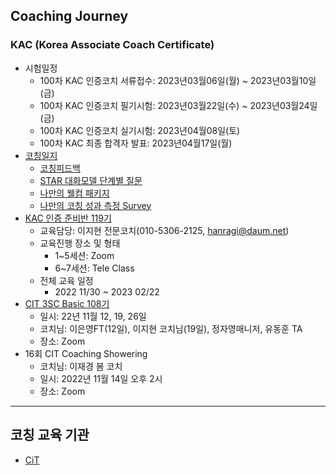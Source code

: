## Coaching Journey
### KAC (Korea Associate Coach Certificate)
* 시험일정
    * 100차 KAC 인증코치 서류접수: 2023년03월06일(월) ~ 2023년03월10일(금)
    * 100차 KAC 인증코치 필기시험: 2023년03월22일(수) ~ 2023년03월24일(금)
    * 100차 KAC 인증코치 실기시험: 2023년04월08일(토)
    * 100차 KAC 최종 합격자 발표: 2023년04월17일(월)
* [코칭일지](https://docs.google.com/spreadsheets/d/1GNGLjz6dMy2fIAj7vyseQAsomXZ94kgx/edit?rtpof=true&sd=true)
  * [코칭피드백](https://github.com/seock04/Uncertainty-Handler/blob/master/Coaching/Feedback%20about%20my%20coaching.md)
  * [STAR 대화모델 단계별 질문](https://github.com/seock04/Uncertainty-Handler/blob/master/Coaching/STAR%20model.md)
  * [나만의 웰컴 패키지]()
  * [나만의 코칭 성과 측정 Survey]()
* [KAC 인증 준비반 119기](https://github.com/seock04/Uncertainty-Handler/blob/master/Coaching/KAC%EC%9D%B8%EC%A6%9D%EC%A4%80%EB%B9%84%EB%B0%98.md)
    * 교육담당: 이지현 전문코치(010-5306-2125, hanragi@daum.net)
    * 교육진행 장소 및 형태
      * 1~5세션: Zoom 
      * 6~7세션: Tele Class
    * 전체 교육 일정
      * 2022 11/30 ~ 2023 02/22   
* [CIT 3SC Basic 108기](https://github.com/seock04/Uncertainty-Handler/blob/master/Coaching/3Cs%20Basic.md)
    * 일시: 22년 11월 12, 19, 26일
    * 코치님: 이은영FT(12일), 이지현 코치님(19일), 정자영매니저, 유동훈 TA 
    * 장소: Zoom    
* 16회 CIT Coaching Showering
    * 코치님: 이재경 봄 코치
    * 일시: 2022년 11월 14일 오후 2시
    * 장소: Zoom


----

## 코칭 교육 기관
* [CiT](https://www.citkorea.co.kr/)
